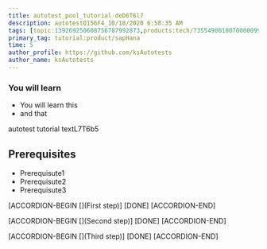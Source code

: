 ```yaml
---
title: autotest_pool_tutorial-deD6T6l7
description: autotestQ156F4_10/18/2020 6:58:35 AM
tags: [topic:139269250608756787992873,products:tech/73554900100700000996,tutorial:experience/advanced]
primary_tag: tutorial:product/sapHana
time: 5
author_profile: https://github.com/ksAutotests
author_name: ksAutotests
---
```

### You will learn
- You will learn this
- and that

autotest tutorial textL7T6b5

## Prerequisites
- Prerequisute1
- Prerequisute2
- Prerequisute3

[ACCORDION-BEGIN [](First step)]
[DONE]
[ACCORDION-END]

[ACCORDION-BEGIN [](Second step)]
[DONE]
[ACCORDION-END]

[ACCORDION-BEGIN [](Third step)]
[DONE]
[ACCORDION-END]

